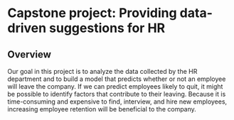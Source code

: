 # Capstone project: Providing data-driven suggestions for HR

## Overview

Our goal in this project is to analyze the data collected by the HR department and to build a model that predicts whether or not an employee will leave the company. If we can predict employees likely to quit, it might be possible to identify factors that contribute to their leaving. Because it is time-consuming and expensive to find, interview, and hire new employees, increasing employee retention will be beneficial to the company.
